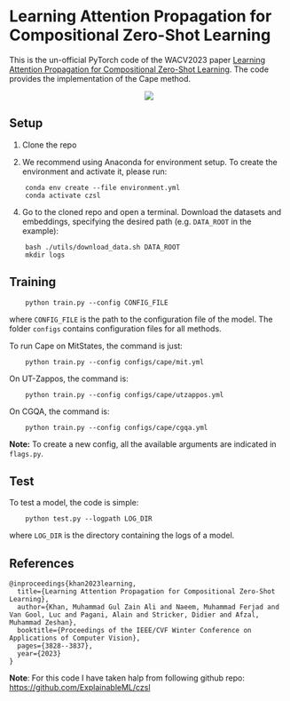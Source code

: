 
# Learning Attention Propagation for Compositional Zero-Shot Learning
This is the un-official PyTorch code of the WACV2023 paper [Learning Attention Propagation for Compositional Zero-Shot Learning]([https://openaccess.thecvf.com/content/WACV2023/papers/Khan_Learning_Attention_Propagation_for_Compositional_Zero-Shot_Learning_WACV_2023_paper.pdf]). The code provides the implementation of the Cape method.

<p align="center">
  <img src="utils/img.png" />
</p>

## Setup 

1. Clone the repo 

2. We recommend using Anaconda for environment setup. To create the environment and activate it, please run:
```
    conda env create --file environment.yml
    conda activate czsl
```

4. Go to the cloned repo and open a terminal. Download the datasets and embeddings, specifying the desired path (e.g. `DATA_ROOT` in the example):
```
    bash ./utils/download_data.sh DATA_ROOT
    mkdir logs
```

## Training

```
    python train.py --config CONFIG_FILE
```
where `CONFIG_FILE` is the path to the configuration file of the model. 
The folder `configs` contains configuration files for all methods.

To run Cape on MitStates, the command is just:
```
    python train.py --config configs/cape/mit.yml
```
On UT-Zappos, the command is:
```
    python train.py --config configs/cape/utzappos.yml
```
On CGQA, the command is:
```
    python train.py --config configs/cape/cgqa.yml
```

**Note:** To create a new config, all the available arguments are indicated in `flags.py`. 

## Test
 

To test a model, the code is simple:
```
    python test.py --logpath LOG_DIR
```
where `LOG_DIR` is the directory containing the logs of a model.


## References

```
@inproceedings{khan2023learning,
  title={Learning Attention Propagation for Compositional Zero-Shot Learning},
  author={Khan, Muhammad Gul Zain Ali and Naeem, Muhammad Ferjad and Van Gool, Luc and Pagani, Alain and Stricker, Didier and Afzal, Muhammad Zeshan},
  booktitle={Proceedings of the IEEE/CVF Winter Conference on Applications of Computer Vision},
  pages={3828--3837},
  year={2023}
}
```


**Note**: For this code I have taken halp from following github repo:
https://github.com/ExplainableML/czsl
